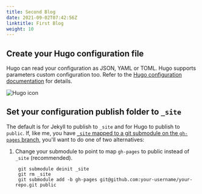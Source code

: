 ```yaml
---
title: Second Blog
date: 2021-09-02T07:42:56Z
linktitle: First Blog
weight: 10
---
```


## Create your Hugo configuration file
Hugo can read your configuration as JSON, YAML or TOML. Hugo supports parameters custom configuration too. Refer to the [Hugo configuration documentation](/overview/configuration/) for details.

![Hugo icon](https://nickopotamus.co.uk/post/hugo-website-rstudio/featured.png)


## Set your configuration publish folder to `_site`
The default is for Jekyll to publish to `_site` and for Hugo to publish to `public`. If, like me, you have [`_site` mapped to a git submodule on the `gh-pages` branch](http://blog.blindgaenger.net/generate_github_pages_in_a_submodule.html), you'll want to do one of two alternatives:

1. Change your submodule to point to map `gh-pages` to public instead of `_site` (recommended).

        git submodule deinit _site
        git rm _site
        git submodule add -b gh-pages git@github.com:your-username/your-repo.git public